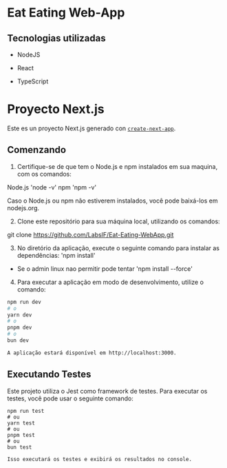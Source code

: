 # Eat Eating Web-App

## Tecnologias utilizadas

- <p>NodeJS</p>
- <p>React</p>
- <p>TypeScript</p>

# Proyecto Next.js

Este es un proyecto Next.js generado con [`create-next-app`](https://github.com/vercel/next.js/tree/canary/packages/create-next-app).

## Comenzando

1. Certifique-se de que tem o Node.js e npm instalados em sua maquina, com os comandos:

Node.js 'node -v'
npm 'npm -v'

Caso o Node.js ou npm não estiverem instalados, você pode baixá-los em nodejs.org.

2. Clone este repositório para sua máquina local, utilizando os comandos:

git clone https://github.com/LabsIF/Eat-Eating-WebApp.git

3. No diretório da aplicação, execute o seguinte comando para instalar as dependências: 'npm install'

- Se o admin linux nao permitir pode tentar 'npm install --force'

4. Para executar a aplicação em modo de desenvolvimento, utilize o comando:

```bash
npm run dev
# o
yarn dev
# o
pnpm dev
# o
bun dev

A aplicação estará disponível em http://localhost:3000.
```

## Executando Testes

Este projeto utiliza o Jest como framework de testes. Para executar os testes, você pode usar o seguinte comando:

```
npm run test
# ou
yarn test
# ou
pnpm test
# ou
bun test

Isso executará os testes e exibirá os resultados no console.
```
